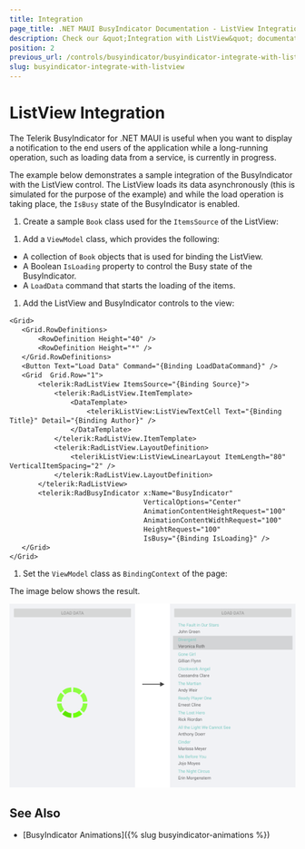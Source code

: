```yaml
---
title: Integration
page_title: .NET MAUI BusyIndicator Documentation - ListView Integration
description: Check our &quot;Integration with ListView&quot; documentation article for Telerik BusyIndicator for .NET MAUI control.
position: 2
previous_url: /controls/busyindicator/busyindicator-integrate-with-listview
slug: busyindicator-integrate-with-listview
---
```


# ListView Integration

The Telerik BusyIndicator for .NET MAUI is useful when you want to display a notification to the end users of the application while a long-running operation, such as loading data from a service, is currently in progress.

The example below demonstrates a sample integration of the BusyIndicator with the ListView control. The ListView loads its data asynchronously (this is simulated for the purpose of the example) and while the load operation is taking place, the `IsBusy` state of the BusyIndicator is enabled.

1. Create a sample `Book` class used for the `ItemsSource` of the ListView:

 <snippet id='busyindicator-withlistview-model' />

1. Add a `ViewModel` class, which provides the following:

  * A collection of `Book` objects that is used for binding the ListView.
  * A Boolean `IsLoading` property to control the Busy state of the BusyIndicator.
  * A `LoadData` command that starts the loading of the items.

 <snippet id='busyindicator-withlistview-csharp' />

1. Add the ListView and BusyIndicator controls to the view:

 ```XAML
 <Grid>
    <Grid.RowDefinitions>
        <RowDefinition Height="40" />
        <RowDefinition Height="*" />
    </Grid.RowDefinitions>
    <Button Text="Load Data" Command="{Binding LoadDataCommand}" />
    <Grid  Grid.Row="1">
        <telerik:RadListView ItemsSource="{Binding Source}">
            <telerik:RadListView.ItemTemplate>
                <DataTemplate>
                    <telerikListView:ListViewTextCell Text="{Binding Title}" Detail="{Binding Author}" />
                </DataTemplate>
            </telerik:RadListView.ItemTemplate>
            <telerik:RadListView.LayoutDefinition>
                <telerikListView:ListViewLinearLayout ItemLength="80" VerticalItemSpacing="2" />
            </telerik:RadListView.LayoutDefinition>
        </telerik:RadListView>
        <telerik:RadBusyIndicator x:Name="BusyIndicator"                             
								  VerticalOptions="Center"
								  AnimationContentHeightRequest="100"
								  AnimationContentWidthRequest="100"
								  HeightRequest="100"
								  IsBusy="{Binding IsLoading}" />
    </Grid>
 </Grid>
 ```

1. Set the `ViewModel` class as `BindingContext` of the page:

 <snippet id='busyindicator-withlistview-setvm' />


The image below shows the result.

![BusyIndicator with ListView](images/busyindicator-withlistview.png)

## See Also

- [BusyIndicator Animations]({% slug busyindicator-animations %})
